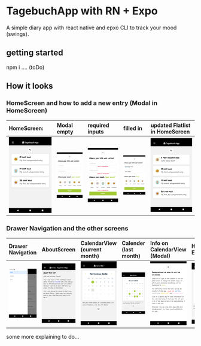 # TagebuchApp with RN + Expo
A simple diary app with react native and epxo CLI to track your mood (swings). 

## getting started
npm i
.... (toDo)

## How it looks

### HomeScreen and how to add a new entry (Modal in HomeScreen)

| HomeScreen: | Modal empty | required inputs | filled in | updated Flatlist in HomeScreen |
|:------------------|:--------------------|:--------------------|:--------------------|:--------------------|
| ![alt text](https://github.com/anneKoethke/tagebuch/blob/master/assets/examplePics/01-HomeScreen.png "HomeScreen") | ![alt text](https://github.com/anneKoethke/tagebuch/blob/master/assets/examplePics/02-ModalEntryFrom_empty.png "Modal - new Entry (empty)") | ![alt text](https://github.com/anneKoethke/tagebuch/blob/master/assets/examplePics/03-ModalEntryForm_required.png "Modal - new Entry (required inputs and warning)") | ![alt text](https://github.com/anneKoethke/tagebuch/blob/master/assets/examplePics/04-ModalEntryForm_with_data.png "Modal - new Entry (with data)") |  ![alt text](https://github.com/anneKoethke/tagebuch/blob/master/assets/examplePics/05-updated_HomeScreen.png "updated HomeScreen") |

### Drawer Navigation and the other screens

| Drawer Navigation | AboutScreen | CalendarView (current month) | Calender (last month)  | Info on CalendarView (Modal) | HomeScreen: EntryDetails |
|:------------------|:------------|:-----------------------------|:-----------------------|:-----------------------------|:--------------------|
| ![alt text](https://github.com/anneKoethke/tagebuch/blob/master/assets/examplePics/06-DrawerNavigation.png "DrawerNavigation") | ![alt text](https://github.com/anneKoethke/tagebuch/blob/master/assets/examplePics/07-AboutScreen.png "AboutScreen") |![alt text](https://github.com/anneKoethke/tagebuch/blob/master/assets/examplePics/08-CalendarView.png "CalendarView - current month") | ![alt text](https://github.com/anneKoethke/tagebuch/blob/master/assets/examplePics/09-CalendarView_last_month.png "last month") | ![alt text](https://github.com/anneKoethke/tagebuch/blob/master/assets/examplePics/10-ModalCalendarInfo.png "Info on CalendarView (Modal)") | ![alt text](https://github.com/anneKoethke/tagebuch/blob/master/assets/examplePics/09-CalendarView_last_month.png "last month") | ![alt text](https://github.com/anneKoethke/tagebuch/blob/master/assets/examplePics/11-EntryDetails.png "EntryDetails")  |

some more explaining to do...
